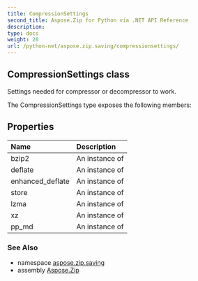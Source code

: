 ```yaml
---
title: CompressionSettings
second_title: Aspose.Zip for Python via .NET API Reference
description: 
type: docs
weight: 20
url: /python-net/aspose.zip.saving/compressionsettings/
---
```


## CompressionSettings class

Settings needed for compressor or decompressor to work.

The CompressionSettings type exposes the following members:
## Properties
| Name | Description |
| :- | :- |
|bzip2|An instance of|
|deflate|An instance of|
|enhanced_deflate|An instance of|
|store|An instance of|
|lzma|An instance of|
|xz|An instance of|
|pp_md|An instance of|

### See Also

* namespace [aspose.zip.saving](/zip/python-net/aspose.zip.saving/)
* assembly [Aspose.Zip](/zip/python-net/)

